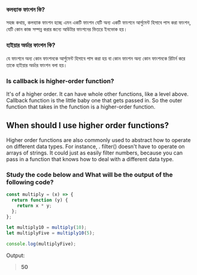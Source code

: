 ### কলব্যাক ফাংশন কি?

সহজ কথায়, কলব্যাক ফাংশন হচ্ছে এমন একটি ফাংশন যেটি অন্য একটি ফাংশনে আর্গুমেন্ট হিসাবে পাস করা ফাংশন, যেটি কোন কাজ সম্পন্ন করার জন্যে আউটার ফাংশনের ভিতরে ইনভোক হয়।

### হাইয়ার অর্ডার ফাংশন কি?

যে ফাংশনে অন্য কোন ফাংশনকে আর্গুমেন্ট হিসাবে পাস করা হয় বা কোন ফাংশন অন্য কোন ফাংশনকে রিটার্ন করে তাকে হাইয়ার অর্ডার ফাংশন বলা হয়।

### Is callback is higher-order function?

It's of a higher order. It can have whole other functions, like a level above. Callback function is the little baby one that gets passed in. So the outer function that takes in the function is a higher-order function.

## When should I use higher order functions?

Higher order functions are also commonly used to abstract how to operate on different data types. For instance, . filter() doesn't have to operate on arrays of strings. It could just as easily filter numbers, because you can pass in a function that knows how to deal with a different data type.

### Study the code below and What will be the output of the following code?

```js
const multiply = (x) => {
  return function (y) {
    return x * y;
  };
};

let multiply10 = multiply(10);
let multiplyFive = multiply10(5);

console.log(multiplyFive);
```

Output:

> **50**
